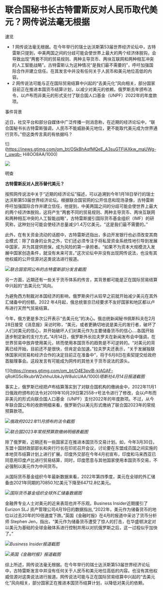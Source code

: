 # 联合国秘书长古特雷斯反对人民币取代美元？网传说法毫无根据

速览

  * _1_ 网传说法毫无根据。在今年举行的瑞士达沃斯第53届世界经济论坛中，古特雷斯只提到，中美两国之间的分歧可能会使世界上最大的两个经济体脱钩，会导致出现“两套不同的贸易规则、两种主导货币、两块互联网和两种相互冲突的人工智能战略”。古特雷斯认为这种情况“是我们最不需要的”，呼吁加强国际合作并建立信任。在其发言中并没有任何关于人民币和美元地位高低的内容。
  * _2_ 网传说法可能与正在国际贸易结算中兴起的“去美元化”风向相关，部分国家目前正在推进本国货币结算计划，以减少对美元的依赖。俄罗斯去年颁布法令，以卢布而非美元的形式支付了联合国人口基金（UNPF）2022年的年度款项。

事件背景

近日，社交平台和部分自媒体中广泛传播一则消息称，在近期的经济论坛中，“联合国秘书长古特雷斯强调，人民币不能威胁美元地位，更不能取代美元成为世界通行货币。”但这类传言真的有依据吗？

![](https://inews.gtimg.com/om_bt/OSkBhAqfMQeE_A3suGTFIAXkw_maUWg-r_uwqb-
Hi8OO8AA/1000)

![](https://inews.gtimg.com/om_bt/ONFQ5m51zkKr50Ddkfg1d7sGlvRTTZWYMA2rUr9Pd6E7QAA/1000)

明查

**古特雷斯反对人民币替代美元？**

按照网传说法中关于“近期的经济论坛”描述，可以追溯到今年1月18日举行的瑞士达沃斯第53届世界经济论坛。根据联合国官网的公开信息和现场录像，古特雷斯呼吁加强国际合作并建立信任，他提到，中美两国之间的分歧可能会使世界上最大的两个经济体脱钩，这将产生“两套不同的贸易规则、两种主导货币、两块互联网和两种相互冲突的人工智能战略”，古特雷斯援引国际货币基金组织（IMF）的研究称，这种划分可能会使经济总量减少1.4万亿美元，“这是我们最不需要的。”

此外，在有关资金流动的话题中，古特雷斯还指出，多边开发银行也必须改变其商业模式：除了自身的业务之外，它们还必须专注于将私营资金系统性地引导到发展中国家，并为其提供担保，成为风险的第一承担者。“如果不为资本大规模流入发展中国家创造条件，就没有未来可言。”这次论坛中并没有出现网传说法，也没有其他权威的公开信源对这类说法进行报道。

![](https://inews.gtimg.com/om_bt/OJA6tDmQ6i7XfwwPdHbVSAecbbKoO8jACaRgrCVJQylx8AA/1000)_联合国官网公布的古特雷斯部分发言截图_

另一方面，近期还有一些关于货币体系的传言，其背景都可能是正在国际贸易结算中兴起的“去美元化”风向。

为避免西方制裁对本国经济的影响，俄罗斯央行从较早之前就开始减少美元在其外汇储备中的份额。2022
年4月起，俄总统普京已经要求不友好国家和地区都以卢布进行天然气贸易结算。

今年，俄方更是多次公开表示“去美元化”的决心。俄总统新闻秘书佩斯科夫在2月28日接受《消息报》采访时称，“美元，或者更确切地说是美元的发行者，破坏了人们对美元的信心，并开始破坏人们对美元作为主要储备货币的信心….各国开始逐步制定新的支付方式。”4月14日，俄罗斯外长拉夫罗夫在新闻发布会中强调，在世界贸易中放弃使用美元，转而使用本国货币的趋势是不可逆转的。“对美元的背离已经开始，目前还不是很快，但肯定会加速。”拉夫罗夫还表示，“关于发展独联体国家间贸易和经济合作的决定目前正在准备中”，将于6月8日在索契提交给政府首脑理事会。这段发言有可能成为网传的其他关于货币说法的源头。

![](https://inews.gtimg.com/om_bt/O4E3pvlB-kIAGAF-
qRoKG5cRkubrW2xhhuUbkJyW8ulcUAA/1000)_塔斯社4月14日报道截图_

事实上，俄罗斯已经把卢布结算落实到了对联合国机构的缴纳金中，2022年11月1日俄政府颁布的法令对2019年10月29日第2558-r号法令进行了修改，会以卢布而非美元的形式向联合国人口基金（UNPF）支付2022年的年度款项。不过，从今年联合国公布的收款明细来看，俄罗斯仍以美元形式缴纳了联合国2023年的常规预算款项。

![](https://inews.gtimg.com/om_bt/OSz7ZLfXAwVtMCAav4mGkcnfRJGwjFYIa_5LDDj6ZSAQ8AA/1000)_俄政府2022年11月颁布的法令截图_

![](https://inews.gtimg.com/om_bt/OVVPu6H7uQsvRPDPhBbUjbUKMGdAri1d-jMcRgbKyUxSYAA/1000)_联合国2023年常规预算款缴纳明细表截图_

除了俄罗斯，近期还有一些国家正在推进本国货币交易计划。如，今年3月30日，东盟十国财政部部长和央行行长在印尼召开会议，讨论要在东盟成员国之间实施的本地货币结算计划上进行扩展。印度外交部在今年4月初宣布，印度和马来西亚已同意用印度卢比进行贸易结算，同时，印度愿意与其他国家使用本国货币交易，不必强制以美元作为中间货币。

从国际货币基金组织今年最新数据来看，2022年第四季度，美元在全球的外汇储备由2021年同期的70850.1亿美元下降至64712.8亿美元。

![](https://inews.gtimg.com/om_bt/O5UsO7DYztUo8uFXRFfi-4oEqbopgeF3v1al1v_pTjQ54AA/1000)_国际货币基金组织全球外汇储备数据图_

金融界专业人士对美元的近来表现也并不乐观。Business Insider近期援引了Eurizon SLJ
资产管理公司4月19日的数据指出,“2022年，美元作为储备货币的地位以过去20年的10倍速度下跌。”英国《金融时报》在4月的报道中采访了货币分析师
Stephen
Jen，指出，“美元作为储备货币遭受了惊人的打击，在华盛顿决定对以美元为基础的全球金融体系进行控制并用以对抗俄罗斯之后，这一过程似乎加快了。”

![](https://inews.gtimg.com/om_bt/OYx70R0xs09NqWxVP1nE81S5MCEgNDA-2SayZkbm4dVfUAA/1000)_Business
Insider报道截图_

![](https://inews.gtimg.com/om_bt/OXI3_USt3f8Bxt2L_87x2ekhBHBIFhRYBVj_xoQi4ZzZEAA/1000)_英国《金融时报》报道截图_

综上所述，网传说法毫无根据。在今年举行的瑞士达沃斯第53届世界经济论坛中，古特雷斯发言中并没有任何关于人民币和美元地位高低的内容。也没有其他权威信源对这类说法进行报道。网传说法可能与正在国际贸易结算中兴起的“去美元化”风向相关，部分国家正在推进本国货币结算计划，以降低对美元的依赖。

